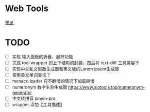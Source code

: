 # Web Tools

[预览](https://liuwenxing.tech/)

# TODO

- [ ] 实现 输入面板的折叠、展开功能
- [ ] 完成 tool wrapper 的上下结构的封装，然后将 text-diff 工具兼容下 
- [ ] 实现中文乱文假数生成器和英文版的Lorem ipsum生成器
- [ ] 常用英文单词查询？
- [ ] monaco loader 在不翻墙的情况下加载巨慢
- [ ] numeronym 数字名称生成器 https://www.aiotools.top/numeronym-generator
- [ ] 中文转拼音 pinyin-pro
- [ ] wrapper 添加【工具描述】